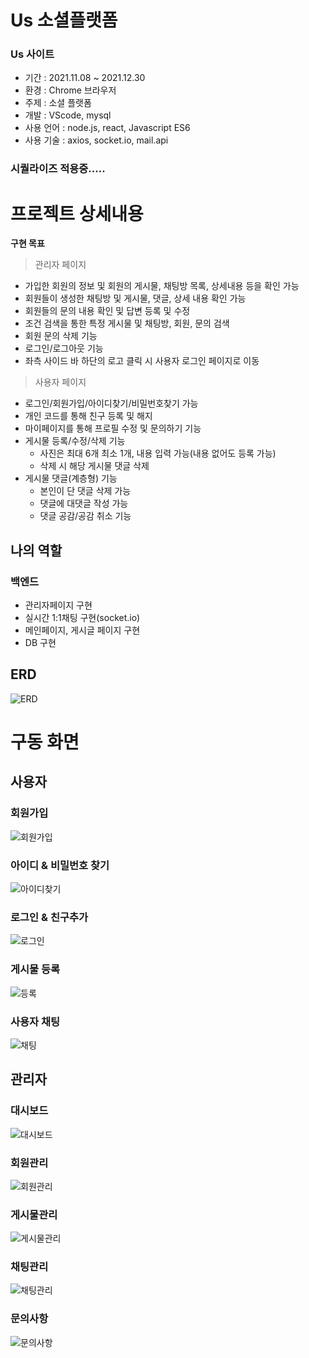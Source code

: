 # Us 소셜플랫폼

### Us 사이트

* 기간 : 2021.11.08 ~ 2021.12.30
* 환경 : Chrome 브라우저
* 주제 : 소셜 플랫폼
* 개발 : VScode, mysql
* 사용 언어 : node.js, react, Javascript ES6
* 사용 기술 : axios, socket.io, mail.api

### 시퀄라이즈 적용중.....

# 프로젝트 상세내용

**구현 목표**
> 관리자 페이지
> 
- 가입한 회원의 정보 및 회원의 게시물, 채팅방 목록, 상세내용 등을 확인 가능
- 회원들이 생성한 채팅방 및 게시물, 댓글, 상세 내용 확인 가능
- 회원들의 문의 내용 확인 및 답변 등록 및 수정
- 조건 검색을 통한 특정 게시물 및 채팅방, 회원, 문의 검색
- 회원 문의 삭제 기능
- 로그인/로그아웃 기능
- 좌측 사이드 바 하단의 로고 클릭 시 사용자 로그인 페이지로 이동

> 사용자 페이지
> 
- 로그인/회원가입/아이디찾기/비밀번호찾기 가능
- 개인 코드를 통해 친구 등록 및 해지
- 마이페이지를 통해 프로필 수정 및 문의하기 기능
- 게시물 등록/수정/삭제 기능
    - 사진은 최대 6개 최소 1개, 내용 입력 가능(내용 없어도 등록 가능)
    - 삭제 시 해당 게시물 댓글 삭제
- 게시물 댓글(계층형) 기능
    - 본인이 단 댓글 삭제 가능
    - 댓글에 대댓글 작성 가능
    - 댓글 공감/공감 취소 기능

## 나의 역할
### 백엔드
- 관리자페이지 구현
- 실시간 1:1채팅 구현(socket.io)
- 메인페이지, 게시글 페이지 구현
- DB 구현

## ERD
![ERD](/image/erd.png)

# 구동 화면
## 사용자
  ### 회원가입
![회원가입](/image/사용자_회원가입.gif)  
  ### 아이디 & 비밀번호 찾기
![아이디찾기](/image/사용자_찾기.gif)
  ### 로그인 & 친구추가
![로그인](/image/사용자_로그인친구추가.gif)
  ### 게시물 등록
![등록](/image/사용자_게시물등록.gif)
  ### 사용자 채팅
![채팅](/image/사용자_채팅.gif)

## 관리자
  ### 대시보드
![대시보드](/image/관리자_대시보드.gif)
  ### 회원관리
![회원관리](/image/관리자_회원관리.gif)
  ### 게시물관리
![게시물관리](/image/관리자_게시물관리.gif)
  ### 채팅관리
![채팅관리](/image/관리자_채팅관리.gif)
  ### 문의사항
![문의사항](/image/관리자_문의사항.gif)





